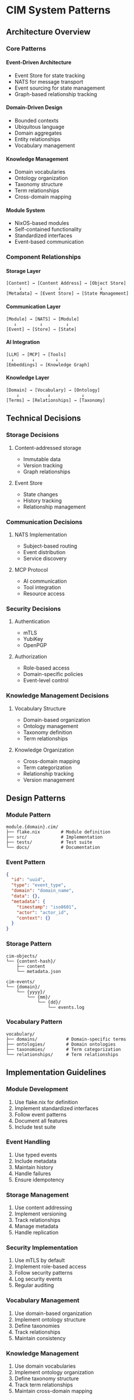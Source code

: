 # CIM System Patterns

## Architecture Overview

### Core Patterns

#### Event-Driven Architecture
- Event Store for state tracking
- NATS for message transport
- Event sourcing for state management
- Graph-based relationship tracking

#### Domain-Driven Design
- Bounded contexts
- Ubiquitous language
- Domain aggregates
- Entity relationships
- Vocabulary management

#### Knowledge Management
- Domain vocabularies
- Ontology organization
- Taxonomy structure
- Term relationships
- Cross-domain mapping

#### Module System
- NixOS-based modules
- Self-contained functionality
- Standardized interfaces
- Event-based communication

### Component Relationships

#### Storage Layer
```
[Content] → [Content Address] → [Object Store]
     ↓              ↓               ↓
[Metadata] → [Event Store] → [State Management]
```

#### Communication Layer
```
[Module] → [NATS] → [Module]
   ↓         ↓         ↓
[Event] → [Store] → [State]
```

#### AI Integration
```
[LLM] → [MCP] → [Tools]
  ↓       ↓        ↓
[Embeddings] → [Knowledge Graph]
```

#### Knowledge Layer
```
[Domain] → [Vocabulary] → [Ontology]
    ↓           ↓            ↓
[Terms] → [Relationships] → [Taxonomy]
```

## Technical Decisions

### Storage Decisions
1. Content-addressed storage
   - Immutable data
   - Version tracking
   - Graph relationships

2. Event Store
   - State changes
   - History tracking
   - Relationship management

### Communication Decisions
1. NATS Implementation
   - Subject-based routing
   - Event distribution
   - Service discovery

2. MCP Protocol
   - AI communication
   - Tool integration
   - Resource access

### Security Decisions
1. Authentication
   - mTLS
   - YubiKey
   - OpenPGP

2. Authorization
   - Role-based access
   - Domain-specific policies
   - Event-level control

### Knowledge Management Decisions
1. Vocabulary Structure
   - Domain-based organization
   - Ontology management
   - Taxonomy definition
   - Term relationships

2. Knowledge Organization
   - Cross-domain mapping
   - Term categorization
   - Relationship tracking
   - Version management

## Design Patterns

### Module Pattern
```
module.{domain}.cim/
├── flake.nix        # Module definition
├── src/             # Implementation
├── tests/           # Test suite
└── docs/            # Documentation
```

### Event Pattern
```json
{
  "id": "uuid",
  "type": "event_type",
  "domain": "domain_name",
  "data": {},
  "metadata": {
    "timestamp": "iso8601",
    "actor": "actor_id",
    "context": {}
  }
}
```

### Storage Pattern
```
cim-objects/
└── {content-hash}/
    ├── content
    └── metadata.json

cim-events/
└── {domain}/
    └── {yyyy}/
        └── {mm}/
            └── {dd}/
                └── events.log
```

### Vocabulary Pattern
```
vocabulary/
├── domains/           # Domain-specific terms
├── ontologies/        # Domain ontologies
├── taxonomies/        # Term categorization
└── relationships/     # Term relationships
```

## Implementation Guidelines

### Module Development
1. Use flake.nix for definition
2. Implement standardized interfaces
3. Follow event patterns
4. Document all features
5. Include test suite

### Event Handling
1. Use typed events
2. Include metadata
3. Maintain history
4. Handle failures
5. Ensure idempotency

### Storage Management
1. Use content addressing
2. Implement versioning
3. Track relationships
4. Manage metadata
5. Handle replication

### Security Implementation
1. Use mTLS by default
2. Implement role-based access
3. Follow security patterns
4. Log security events
5. Regular auditing

### Vocabulary Management
1. Use domain-based organization
2. Implement ontology structure
3. Define taxonomies
4. Track relationships
5. Maintain consistency

### Knowledge Management
1. Use domain vocabularies
2. Implement ontology organization
3. Define taxonomy structure
4. Track term relationships
5. Maintain cross-domain mapping 